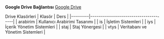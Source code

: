 **Google Drive Bağlantısı**
[Google Drive]( https://drive.google.com/drive/folders/0B-oFuSw1PkbjcnVaZEhoOWVRZ28?resourcekey=0-bj_WTRbBRyzdVOW2ECzUxw&usp=share_link)

Drive Klasörleri
| Klasör  | Ders                                  |
|---------|---------------------------------------|
|  arabirim | Kullanıcı Arabirimi Tasarımı    |
|  is      | İşletim Sistemleri                      |
|  iys   | İçerik Yönetim Sistemleri |
|  staj   | Staj Yönergesi |
|  vtys   | Veritabanı ve Yönetim Sistemleri |
<!--
**aderinkok/aderinkok** is a ✨ _special_ ✨ repository because its `README.md` (this file) appears on your GitHub profile.

Here are some ideas to get you started:

- 🔭 I’m currently working on ...
- 🌱 I’m currently learning ...
- 👯 I’m looking to collaborate on ...
- 🤔 I’m looking for help with ...
- 💬 Ask me about ...
- 📫 How to reach me: ...
- 😄 Pronouns: ...
- ⚡ Fun fact: ...
-->
